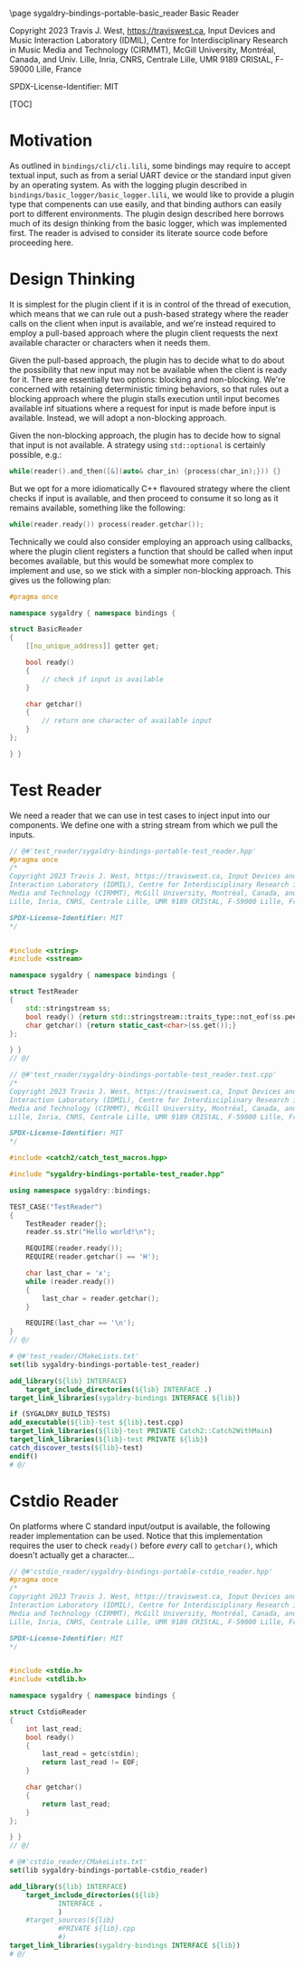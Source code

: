\page sygaldry-bindings-portable-basic_reader Basic Reader

Copyright 2023 Travis J. West, https://traviswest.ca, Input Devices and Music
Interaction Laboratory (IDMIL), Centre for Interdisciplinary Research in Music
Media and Technology (CIRMMT), McGill University, Montréal, Canada, and Univ.
Lille, Inria, CNRS, Centrale Lille, UMR 9189 CRIStAL, F-59000 Lille, France

SPDX-License-Identifier: MIT

[TOC]

# Motivation

As outlined in `bindings/cli/cli.lili`, some bindings may require
to accept textual input, such as from a serial UART device or the
standard input given by an operating system. As with the logging
plugin described in `bindings/basic_logger/basic_logger.lili`,
we would like to provide a plugin type that compenents can use
easily, and that binding authors can easily port to different
environments. The plugin design described here borrows much
of its design thinking from the basic logger, which was implemented
first. The reader is advised to consider its literate source code
before proceeding here.

# Design Thinking

It is simplest for the plugin client if it is in control of the thread of
execution, which means that we can rule out a push-based strategy where the
reader calls on the client when input is available, and we're instead required
to employ a pull-based approach where the plugin client requests the next
available character or characters when it needs them.

Given the pull-based approach, the plugin has to decide what to do about
the possibility that new input may not be available when the client is ready
for it. There are essentially two options: blocking and non-blocking. We're
concerned with retaining deterministic timing behaviors, so that rules out a
blocking approach where the plugin stalls execution until input becomes
available inf situations where a request for input is made before input is
available. Instead, we will adopt a non-blocking approach.

Given the non-blocking approach, the plugin has to decide how to signal that
input is not available. A strategy using `std::optional` is certainly possible,
e.g.:

```cpp
while(reader().and_then([&](auto& char_in) {process(char_in);})) {}
```

But we opt for a more idiomatically C++ flavoured strategy where the client
checks if input is available, and then proceed to consume it so long as it
remains available, something like the following:

```cpp
while(reader.ready()) process(reader.getchar());
```

Technically we could also consider employing an approach using callbacks, where
the plugin client registers a function that should be called when input becomes
available, but this would be somewhat more complex to implement and use, so we
stick with a simpler non-blocking approach. This gives us the following plan:

```cpp
#pragma once

namespace sygaldry { namespace bindings {

struct BasicReader
{
    [[no_unique_address]] getter get;

    bool ready()
    {
        // check if input is available
    }

    char getchar()
    {
        // return one character of available input
    }
};

} }
```

# Test Reader

We need a reader that we can use in test cases to inject input into our
components. We define one with a string stream from which we pull the
inputs.

```cpp
// @#'test_reader/sygaldry-bindings-portable-test_reader.hpp'
#pragma once
/*
Copyright 2023 Travis J. West, https://traviswest.ca, Input Devices and Music
Interaction Laboratory (IDMIL), Centre for Interdisciplinary Research in Music
Media and Technology (CIRMMT), McGill University, Montréal, Canada, and Univ.
Lille, Inria, CNRS, Centrale Lille, UMR 9189 CRIStAL, F-59000 Lille, France

SPDX-License-Identifier: MIT
*/


#include <string>
#include <sstream>

namespace sygaldry { namespace bindings {

struct TestReader
{
    std::stringstream ss;
    bool ready() {return std::stringstream::traits_type::not_eof(ss.peek());}
    char getchar() {return static_cast<char>(ss.get());}
};

} }
// @/

// @#'test_reader/sygaldry-bindings-portable-test_reader.test.cpp'
/*
Copyright 2023 Travis J. West, https://traviswest.ca, Input Devices and Music
Interaction Laboratory (IDMIL), Centre for Interdisciplinary Research in Music
Media and Technology (CIRMMT), McGill University, Montréal, Canada, and Univ.
Lille, Inria, CNRS, Centrale Lille, UMR 9189 CRIStAL, F-59000 Lille, France

SPDX-License-Identifier: MIT
*/

#include <catch2/catch_test_macros.hpp>

#include "sygaldry-bindings-portable-test_reader.hpp"

using namespace sygaldry::bindings;

TEST_CASE("TestReader")
{
    TestReader reader{};
    reader.ss.str("Hello world!\n");

    REQUIRE(reader.ready());
    REQUIRE(reader.getchar() == 'H');

    char last_char = 'x';
    while (reader.ready())
    {
        last_char = reader.getchar();
    }

    REQUIRE(last_char == '\n');
}
// @/
```

```cmake
# @#'test_reader/CMakeLists.txt'
set(lib sygaldry-bindings-portable-test_reader)

add_library(${lib} INTERFACE)
    target_include_directories(${lib} INTERFACE .)
target_link_libraries(sygaldry-bindings INTERFACE ${lib})

if (SYGALDRY_BUILD_TESTS)
add_executable(${lib}-test ${lib}.test.cpp)
target_link_libraries(${lib}-test PRIVATE Catch2::Catch2WithMain)
target_link_libraries(${lib}-test PRIVATE ${lib})
catch_discover_tests(${lib}-test)
endif()
# @/
```

# Cstdio Reader

On platforms where C standard input/output is available, the following reader
implementation can be used. Notice that this implementation requires the user
to check `ready()` before *every* call to `getchar()`, which doesn't actually
get a character...

```cpp
// @#'cstdio_reader/sygaldry-bindings-portable-cstdio_reader.hpp'
#pragma once
/*
Copyright 2023 Travis J. West, https://traviswest.ca, Input Devices and Music
Interaction Laboratory (IDMIL), Centre for Interdisciplinary Research in Music
Media and Technology (CIRMMT), McGill University, Montréal, Canada, and Univ.
Lille, Inria, CNRS, Centrale Lille, UMR 9189 CRIStAL, F-59000 Lille, France

SPDX-License-Identifier: MIT
*/


#include <stdio.h>
#include <stdlib.h>

namespace sygaldry { namespace bindings {

struct CstdioReader
{
    int last_read;
    bool ready()
    {
        last_read = getc(stdin);
        return last_read != EOF;
    }

    char getchar()
    {
        return last_read;
    }
};

} }
// @/
```

```cmake
# @#'cstdio_reader/CMakeLists.txt'
set(lib sygaldry-bindings-portable-cstdio_reader)

add_library(${lib} INTERFACE)
    target_include_directories(${lib}
            INTERFACE .
            )
    #target_sources(${lib}
            #PRIVATE ${lib}.cpp
            #)
target_link_libraries(sygaldry-bindings INTERFACE ${lib})
# @/
```
